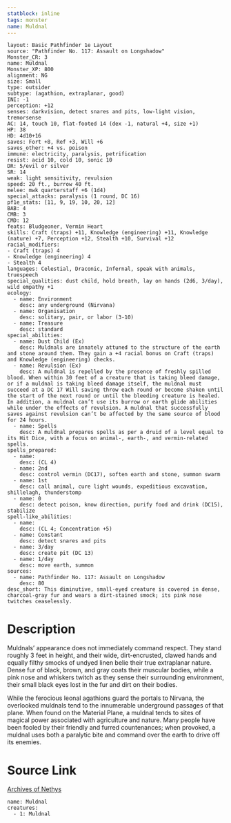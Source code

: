 ```yaml
---
statblock: inline
tags: monster
name: Muldnal
---
```

```statblock
layout: Basic Pathfinder 1e Layout
source: "Pathfinder No. 117: Assault on Longshadow"
Monster_CR: 3
name: Muldnal
Monster_XP: 800
alignment: NG
size: Small
type: outsider
subtype: (agathion, extraplanar, good)
INI: -1
perception: +12
senses: darkvision, detect snares and pits, low-light vision, tremorsense
AC: 14, touch 10, flat-footed 14 (dex -1, natural +4, size +1)
HP: 38
HD: 4d10+16
saves: Fort +8, Ref +3, Will +6
saves_other: +4 vs. poison
immune: electricity, paralysis, petrification
resist: acid 10, cold 10, sonic 10
DR: 5/evil or silver
SR: 14
weak: light sensitivity, revulsion
speed: 20 ft., burrow 40 ft.
melee: mwk quarterstaff +6 (1d4)
special_attacks: paralysis (1 round, DC 16)
pf1e_stats: [11, 9, 19, 10, 20, 12]
BAB: 4
CMB: 3
CMD: 12
feats: Bludgeoner, Vermin Heart
skills: Craft (traps) +11, Knowledge (engineering) +11, Knowledge (nature) +7, Perception +12, Stealth +10, Survival +12
racial_modifiers:
- Craft (traps) 4
- Knowledge (engineering) 4
- Stealth 4
languages: Celestial, Draconic, Infernal, speak with animals, truespeech
special_qualities: dust child, hold breath, lay on hands (2d6, 3/day), wild empathy +1
ecology:
  - name: Environment
    desc: any underground (Nirvana)
  - name: Organisation
    desc: solitary, pair, or labor (3-10)
  - name: Treasure
    desc: standard
special_abilities:
  - name: Dust Child (Ex)
    desc: Muldnals are innately attuned to the structure of the earth and stone around them. They gain a +4 racial bonus on Craft (traps) and Knowledge (engineering) checks.
  - name: Revulsion (Ex)
    desc: A muldnal is repelled by the presence of freshly spilled blood. When within 30 feet of a creature that is taking bleed damage, or if a muldnal is taking bleed damage itself, the muldnal must succeed at a DC 17 Will saving throw each round or become shaken until the start of the next round or until the bleeding creature is healed. In addition, a muldnal can’t use its burrow or earth glide abilities while under the effects of revulsion. A muldnal that successfully saves against revulsion can’t be affected by the same source of blood for 24 hours.
  - name: Spells
    desc: A muldnal prepares spells as per a druid of a level equal to its Hit Dice, with a focus on animal-, earth-, and vermin-related spells.
spells_prepared:
  - name:
    desc: (CL 4)
  - name: 2nd
    desc: control vermin (DC17), soften earth and stone, summon swarm
  - name: 1st
    desc: call animal, cure light wounds, expeditious excavation, shillelagh, thunderstomp
  - name: 0
    desc: detect poison, know direction, purify food and drink (DC15), stabilize
spell-like_abilities:
  - name:
    desc: (CL 4; Concentration +5)
  - name: Constant
    desc: detect snares and pits
  - name: 3/day
    desc: create pit (DC 13)
  - name: 1/day
    desc: move earth, summon
sources:
  - name: Pathfinder No. 117: Assault on Longshadow
    desc: 80
desc_short: This diminutive, small-eyed creature is covered in dense, charcoal-gray fur and wears a dirt-stained smock; its pink nose twitches ceaselessly.
```
# Description
Muldnals’ appearance does not immediately command respect. They stand roughly 3 feet in height, and their wide, dirt-encrusted, clawed hands and equally filthy smocks of undyed linen belie their true extraplanar nature. Dense fur of black, brown, and gray coats their muscular bodies, while a pink nose and whiskers twitch as they sense their surrounding environment, their small black eyes lost in the fur and dirt on their bodies.

 While the ferocious leonal agathions guard the portals to Nirvana, the overlooked muldnals tend to the innumerable underground passages of that plane. When found on the Material Plane, a muldnal tends to sites of magical power associated with agriculture and nature. Many people have been fooled by their friendly and furred countenances; when provoked, a muldnal uses both a paralytic bite and command over the earth to drive off its enemies.
# Source Link
[Archives of Nethys](https://aonprd.com/MonsterDisplay.aspx?ItemName=Muldnal)
```encounter-table
name: Muldnal
creatures:
  - 1: Muldnal
```
